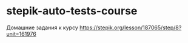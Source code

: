 # stepik-auto-tests-course
Домашние задания к курсу
https://stepik.org/lesson/187065/step/8?unit=161976
